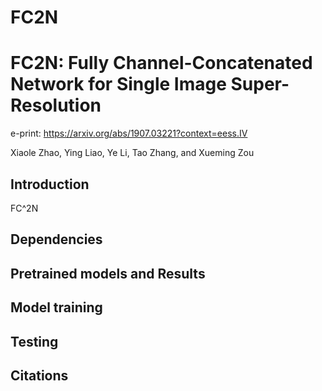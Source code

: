 # FC2N
FC2N: Fully Channel-Concatenated Network for Single Image Super-Resolution
================

e-print: <a href="https://arxiv.org/abs/1907.03221?context=eess.IV">https://arxiv.org/abs/1907.03221?context=eess.IV</a>

Xiaole Zhao, Ying Liao, Ye Li, Tao Zhang, and Xueming Zou

Introduction
--------
FC^2N

Dependencies
--------



Pretrained models and Results
--------


Model training
--------




Testing
--------



Citations
--------





